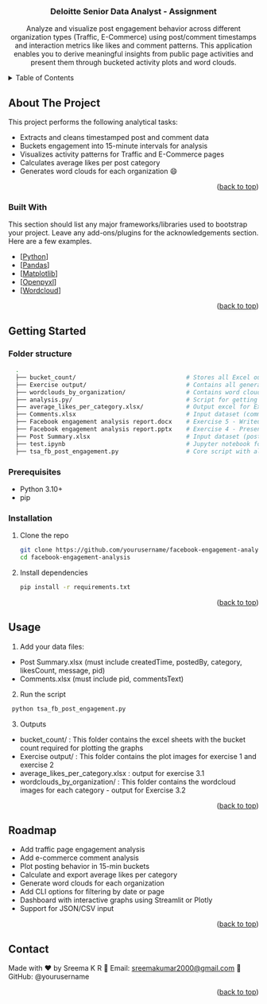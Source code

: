<a id="readme-top"></a>
<!-- PROJECT LOGO -->
<br />
<div align="center">

  <h3 align="center">Deloitte Senior Data Analyst - Assignment</h3>

  <p align="center">
    Analyze and visualize post engagement behavior across different organization types (Traffic, E-Commerce) using post/comment timestamps and interaction metrics like likes and comment patterns. This application enables you to derive meaningful insights from public page activities and present them through bucketed activity plots and word clouds.
  </p>
</div>



<!-- TABLE OF CONTENTS -->
<details>
  <summary>Table of Contents</summary>
  <ol>
    <li>
      <a href="#about-the-project">About The Project</a>
      <ul>
        <li><a href="#built-with">Built With</a></li>
      </ul>
    </li>
    <li>
      <a href="#getting-started">Getting Started</a>
      <ul>
        <li><a href="#folder-structure">Folder structure</a></li>
        <li><a href="#prerequisites">Prerequisites</a></li>
        <li><a href="#installation">Installation</a></li>
      </ul>
    </li>
    <li><a href="#usage">Usage</a></li>
    <li><a href="#roadmap">Roadmap</a></li>
    <li><a href="#contact">Contact</a></li>
  </ol>
</details>



<!-- ABOUT THE PROJECT -->
## About The Project

This project performs the following analytical tasks:

* Extracts and cleans timestamped post and comment data
* Buckets engagement into 15-minute intervals for analysis
* Visualizes activity patterns for Traffic and E-Commerce pages
* Calculates average likes per post category
* Generates word clouds for each organization :smile:

<p align="right">(<a href="#readme-top">back to top</a>)</p>



### Built With

This section should list any major frameworks/libraries used to bootstrap your project. Leave any add-ons/plugins for the acknowledgements section. Here are a few examples.

* [[Python]]
* [[Pandas]]
* [[Matplotlib]]
* [[Openpyxl]]
* [[Wordcloud]]

<p align="right">(<a href="#readme-top">back to top</a>)</p>



<!-- GETTING STARTED -->
## Getting Started

### Folder structure
  ```sh
    .
    ├── bucket_count/                               # Stores all Excel outputs required for plotting graphs for Exercise 1 and 2 (bucket counts)
    ├── Exercise output/                            # Contains all generated plots
    ├── wordclouds_by_organization/                 # Contains word clouds for each page - Result for Exercise 3.2
    ├── analysis.py/                                # Script for getting the high level analysis required for documentation purpose (Exploratory and document purpose only)
    ├── average_likes_per_category.xlsx/            # Output excel for Exercise 3.1
    ├── Comments.xlsx                               # Input dataset (comments)
    ├── Facebook engagement analysis report.docx    # Exercise 5 - Writeup
    ├── Facebook engagement analysis report.pptx    # Exercise 4 - Presentation on the assignment and insights
    ├── Post Summary.xlsx                           # Input dataset (posts)
    ├── test.ipynb                                  # Jupyter notebook for a quick feasibility check
    ├── tsa_fb_post_engagement.py                   # Core script with all analytics functions for the assignment (Exercise 1,2,3.1,3.2)
  ```

### Prerequisites

* Python 3.10+
* pip

### Installation

1. Clone the repo
   ```sh
   git clone https://github.com/yourusername/facebook-engagement-analysis.git
   cd facebook-engagement-analysis
   ```
2. Install dependencies
   ```sh
   pip install -r requirements.txt
   ```

<p align="right">(<a href="#readme-top">back to top</a>)</p>



<!-- USAGE EXAMPLES -->
## Usage

1. Add your data files:

* Post Summary.xlsx (must include createdTime, postedBy, category, likesCount, message, pid)
* Comments.xlsx (must include pid, commentsText)

2. Run the script
  ```sh
   python tsa_fb_post_engagement.py
   ```

3. Outputs
  * bucket_count/                   : This folder contains the excel sheets with the bucket count required for plotting the graphs
  * Exercise output/                : This folder contains the plot images for exercise 1 and exercise 2
  * average_likes_per_category.xlsx : output for exercise 3.1
  * wordclouds_by_organization/     : This folder contains the wordcloud images for each category - output for Exercise 3.2


<p align="right">(<a href="#readme-top">back to top</a>)</p>



<!-- ROADMAP -->
## Roadmap

* Add traffic page engagement analysis
* Add e-commerce comment analysis
* Plot posting behavior in 15-min buckets
* Calculate and export average likes per category
* Generate word clouds for each organization
* Add CLI options for filtering by date or page
* Dashboard with interactive graphs using Streamlit or Plotly
* Support for JSON/CSV input

<p align="right">(<a href="#readme-top">back to top</a>)</p>


<!-- CONTACT -->
## Contact

Made with ❤️ by Sreema K R
🔗 Email: sreemakumar2000@gmail.com
📁 GitHub: @yourusername

<p align="right">(<a href="#readme-top">back to top</a>)</p>


<!-- MARKDOWN LINKS & IMAGES -->
<!-- https://www.markdownguide.org/basic-syntax/#reference-style-links -->
[linkedin-shield]: https://img.shields.io/badge/-LinkedIn-black.svg?style=for-the-badge&logo=linkedin&colorB=555
[linkedin-url]: https://linkedin.com/in/sreema-k-r-760361265/
[Python]: https://www.python.org/
[Pandas]: https://pypi.org/project/pandas/
[Matplotlib]: https://pypi.org/project/matplotlib/
[Openpyxl]: https://pypi.org/project/openpyxl/
[Wordcloud]: https://pypi.org/project/wordcloud/
